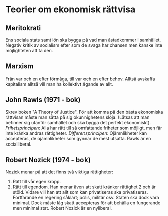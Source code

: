 # Teorier om ekonomisk rättvisa
## Meritokrati
Ens sociala stats samt lön ska bygga på vad man åstadkommer i samhället. Negativ kritik av socialism efter som de svaga har chansen men kanske inte möjlighteten att ta den.

## Marxism
Från var och en efter förmåga, till var och en efter behov. Alltså avskaffa kapitalism alltså vill man ha kollektivt ägande av allt.

## John Rawls (1971 - bok)
Skrev boken "A Theory of Justice". För att komma på den bästa ekonomiska rättvisan måste man sätta på sig okunnighetens slöja. (Låtsas att man befinner sig utanför samhället och ska bygga det perfekt ekonomiskt). _Frihetsprincipen_: Alla har rätt till så omfattande friheter som möjligt, men får inte kränka andras rättigheter. _Differensprincipen_: Ojämnlikheter kan accepteras, de ojämnlikheter som gynnar de mest utsatta. Rawls är en socialliberal.

## Robert Nozick (1974 - bok)
Nozick menar på att det finns två viktiga rättigheter: 
1. Rätt till vår egen kropp.
2. Rätt till egendom.
Han menar även att skatt kränker rättighet 2 och är stöld. Vidare vill han att allt som kan privatiseras ska privatiseras. Fortfarande en regering såklart; polis, militär osv. Staten ska dock vara minimal. Dock måste låg skatt accepteras för att behålla en fungerande men minimal stat. Robert Nozick är en nyliberal. 